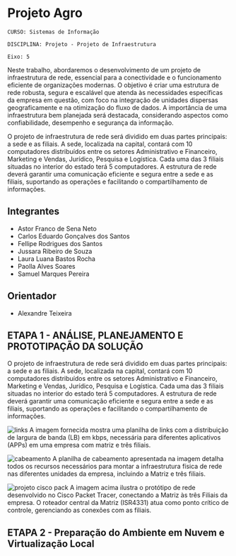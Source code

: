 # Projeto Agro

`CURSO: Sistemas de Informação`

`DISCIPLINA: Projeto - Projeto de Infraestrutura`

`Eixo: 5`

Neste trabalho, abordaremos o desenvolvimento de um projeto de infraestrutura de rede, essencial para a conectividade e o funcionamento eficiente de organizações modernas. O objetivo é criar uma estrutura de rede robusta, segura e escalável que atenda às necessidades específicas da empresa em questão, com foco na integração de unidades dispersas geograficamente e na otimização do fluxo de dados. A importância de uma infraestrutura bem planejada será destacada, considerando aspectos como confiabilidade, desempenho e segurança da informação. 

O projeto de infraestrutura de rede será dividido em duas partes principais: a sede e as filiais. A sede, localizada na capital, contará com 10 computadores distribuídos entre os setores Administrativo e Financeiro, Marketing e Vendas, Jurídico, Pesquisa e Logística. Cada uma das 3 filiais situadas no interior do estado terá 5 computadores. A estrutura de rede deverá garantir uma comunicação eficiente e segura entre a sede e as filiais, suportando as operações e facilitando o compartilhamento de informações.

## Integrantes

* Astor Franco de Sena Neto
* Carlos Eduardo Gonçalves dos Santos
* Fellipe Rodrigues dos Santos
* Jussara Ribeiro de Souza
* Laura Luana Bastos Rocha
* Paolla Alves Soares
* Samuel Marques Pereira

## Orientador

* Alexandre Teixeira

## ETAPA 1 - ANÁLISE, PLANEJAMENTO E PROTOTIPAÇÃO DA SOLUÇÃO

O projeto de infraestrutura de rede será dividido em duas partes principais: a sede e as filiais. A sede, localizada na capital, contará com 10 computadores distribuídos entre os setores Administrativo e Financeiro, Marketing e Vendas, Jurídico, Pesquisa e Logística. Cada uma das 3 filiais situadas no interior do estado terá 5 computadores. A estrutura de rede deverá garantir uma comunicação eficiente e segura entre a sede e as filiais, suportando as operações e facilitando o compartilhamento de informações. 

![links](https://github.com/user-attachments/assets/8be11c30-16bf-4ebf-8be8-3c9463df054c)
A imagem fornecida mostra uma planilha de links com a distribuição de largura de banda (LB) em kbps, necessária para diferentes aplicativos (APPs) em uma empresa com matriz e três filiais.

![cabeamento](https://github.com/user-attachments/assets/d2f0a0c0-6215-4b6a-a825-668e9c63b09a)
A planilha de cabeamento apresentada na imagem detalha todos os recursos necessários para montar a infraestrutura física de rede nas diferentes unidades da empresa, incluindo a Matriz e três filiais.

![projeto cisco pack](https://github.com/user-attachments/assets/744eb626-d8e4-4fc7-9006-2b4c32cab262)
A imagem acima ilustra o protótipo de rede desenvolvido no Cisco Packet Tracer, conectando a Matriz às três Filiais da empresa. O roteador central da Matriz (ISR4331) atua como ponto crítico de controle, gerenciando as conexões com as filiais. 

## ETAPA 2 - Preparação do Ambiente em Nuvem e Virtualização Local


